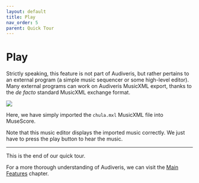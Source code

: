 ```yaml
---
layout: default
title: Play
nav_order: 5
parent: Quick Tour
---
```

# Play

Strictly speaking, this feature is not part of Audiveris, but rather pertains to an
external program (a simple music sequencer or some high-level editor).  
Many external programs can work on Audiveris MusicXML export,
thanks to the _de facto_ standard MusicXML exchange format.

![](../assets/images/play_musescore.png)

Here, we have simply imported the `chula.mxl` MusicXML file into MuseScore.

Note that this music editor displays the imported music correctly.
We just have to press the play button to hear the music.

<hr>

This is the end of our quick tour.

For a more thorough understanding of Audiveris, we can visit the [Main Features](../main/README.md)
chapter.
